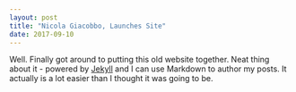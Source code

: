 ```yaml
---
layout: post
title: "Nicola Giacobbo, Launches Site"
date: 2017-09-10
---
```


Well. Finally got around to putting this old website together. 
Neat thing about it - powered by [Jekyll](http://jekyllrb.com) and I can use Markdown to author my posts. 
It actually is a lot easier than I thought it was going to be.
